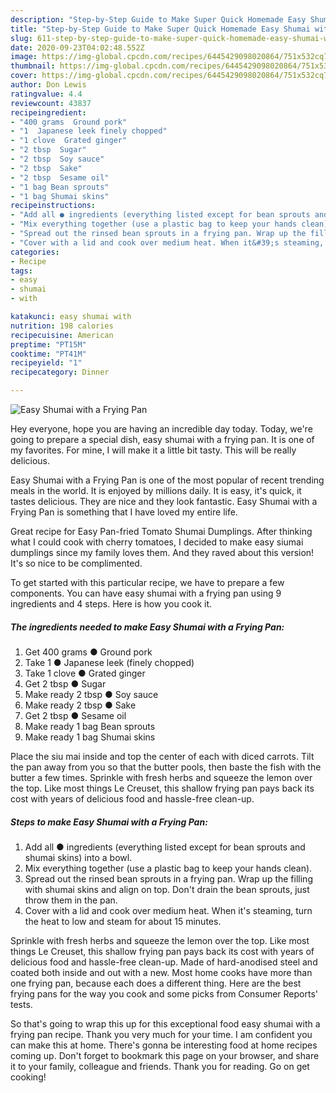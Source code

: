 ```yaml
---
description: "Step-by-Step Guide to Make Super Quick Homemade Easy Shumai with a Frying Pan"
title: "Step-by-Step Guide to Make Super Quick Homemade Easy Shumai with a Frying Pan"
slug: 611-step-by-step-guide-to-make-super-quick-homemade-easy-shumai-with-a-frying-pan
date: 2020-09-23T04:02:48.552Z
image: https://img-global.cpcdn.com/recipes/6445429098020864/751x532cq70/easy-shumai-with-a-frying-pan-recipe-main-photo.jpg
thumbnail: https://img-global.cpcdn.com/recipes/6445429098020864/751x532cq70/easy-shumai-with-a-frying-pan-recipe-main-photo.jpg
cover: https://img-global.cpcdn.com/recipes/6445429098020864/751x532cq70/easy-shumai-with-a-frying-pan-recipe-main-photo.jpg
author: Don Lewis
ratingvalue: 4.4
reviewcount: 43837
recipeingredient:
- "400 grams  Ground pork"
- "1  Japanese leek finely chopped"
- "1 clove  Grated ginger"
- "2 tbsp  Sugar"
- "2 tbsp  Soy sauce"
- "2 tbsp  Sake"
- "2 tbsp  Sesame oil"
- "1 bag Bean sprouts"
- "1 bag Shumai skins"
recipeinstructions:
- "Add all ● ingredients (everything listed except for bean sprouts and shumai skins) into a bowl."
- "Mix everything together (use a plastic bag to keep your hands clean)."
- "Spread out the rinsed bean sprouts in a frying pan. Wrap up the filling with shumai skins and align on top. Don&#39;t drain the bean sprouts, just throw them in the pan."
- "Cover with a lid and cook over medium heat. When it&#39;s steaming, turn the heat to low and steam for about 15 minutes."
categories:
- Recipe
tags:
- easy
- shumai
- with

katakunci: easy shumai with 
nutrition: 198 calories
recipecuisine: American
preptime: "PT15M"
cooktime: "PT41M"
recipeyield: "1"
recipecategory: Dinner

---
```



![Easy Shumai with a Frying Pan](https://img-global.cpcdn.com/recipes/6445429098020864/751x532cq70/easy-shumai-with-a-frying-pan-recipe-main-photo.jpg)

Hey everyone, hope you are having an incredible day today. Today, we're going to prepare a special dish, easy shumai with a frying pan. It is one of my favorites. For mine, I will make it a little bit tasty. This will be really delicious.

Easy Shumai with a Frying Pan is one of the most popular of recent trending meals in the world. It is enjoyed by millions daily. It is easy, it's quick, it tastes delicious. They are nice and they look fantastic. Easy Shumai with a Frying Pan is something that I have loved my entire life.

Great recipe for Easy Pan-fried Tomato Shumai Dumplings. After thinking what I could cook with cherry tomatoes, I decided to make easy siumai dumplings since my family loves them. And they raved about this version! It&#39;s so nice to be complimented.


To get started with this particular recipe, we have to prepare a few components. You can have easy shumai with a frying pan using 9 ingredients and 4 steps. Here is how you cook it.

<!--inarticleads1-->

##### The ingredients needed to make Easy Shumai with a Frying Pan:

1. Get 400 grams ● Ground pork
1. Take 1 ● Japanese leek (finely chopped)
1. Take 1 clove ● Grated ginger
1. Get 2 tbsp ● Sugar
1. Make ready 2 tbsp ● Soy sauce
1. Make ready 2 tbsp ● Sake
1. Get 2 tbsp ● Sesame oil
1. Make ready 1 bag Bean sprouts
1. Make ready 1 bag Shumai skins


Place the siu mai inside and top the center of each with diced carrots. Tilt the pan away from you so that the butter pools, then baste the fish with the butter a few times. Sprinkle with fresh herbs and squeeze the lemon over the top. Like most things Le Creuset, this shallow frying pan pays back its cost with years of delicious food and hassle-free clean-up. 

<!--inarticleads2-->

##### Steps to make Easy Shumai with a Frying Pan:

1. Add all ● ingredients (everything listed except for bean sprouts and shumai skins) into a bowl.
1. Mix everything together (use a plastic bag to keep your hands clean).
1. Spread out the rinsed bean sprouts in a frying pan. Wrap up the filling with shumai skins and align on top. Don&#39;t drain the bean sprouts, just throw them in the pan.
1. Cover with a lid and cook over medium heat. When it&#39;s steaming, turn the heat to low and steam for about 15 minutes.


Sprinkle with fresh herbs and squeeze the lemon over the top. Like most things Le Creuset, this shallow frying pan pays back its cost with years of delicious food and hassle-free clean-up. Made of hard-anodised steel and coated both inside and out with a new. Most home cooks have more than one frying pan, because each does a different thing. Here are the best frying pans for the way you cook and some picks from Consumer Reports&#39; tests. 

So that's going to wrap this up for this exceptional food easy shumai with a frying pan recipe. Thank you very much for your time. I am confident you can make this at home. There's gonna be interesting food at home recipes coming up. Don't forget to bookmark this page on your browser, and share it to your family, colleague and friends. Thank you for reading. Go on get cooking!
